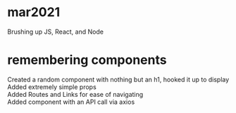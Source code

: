# mar2021
Brushing up JS, React, and Node

# remembering components
Created a random component with nothing but an h1, hooked it up to display<br>
Added extremely simple props<br>
Added Routes and Links for ease of navigating<br>
Added component with an API call via axios<br>